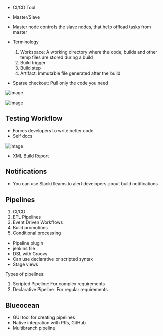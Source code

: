- CI/CD Tool
- Master/Slave 
- Master node controls the slave nodes, that help offload tasks from master

- Terminology
  1. Workspace: A working directory where the code, builds and other temp files are stored during a build
  2. Build trigger
  3. Build step
  4. Artifact: Immutable file generated after the build

- Sparse checkout: Pull only the code you need

![image](https://user-images.githubusercontent.com/54491362/205369708-ee1caed5-4dd1-4d93-bad2-0226a564b91b.png)

![image](https://user-images.githubusercontent.com/54491362/205369596-cf1b662a-41b3-4ac8-9ee8-3398a0ecda38.png)

## Testing Workflow
- Forces developers to write better code
- Self docs

![image](https://user-images.githubusercontent.com/54491362/205370191-8d0803e4-a90a-49fa-b845-48054dad918a.png)

- XML Build Report

## Notifications

- You can use Slack/Teams to alert developers about build notifications

## Pipelines

1. CI/CD
2. ETL Pipelines
3. Event Driven Workflows
4. Build promotions
5. Conditional processing

- Pipeline plugin
- jenkins file
- DSL with Groovy
- Can use declarative or scripted syntax
- Stage views

Types of pipelines:
1. Scripted Pipeline: For complex requirements
2. Declarative Pipeline: For regular requirements

## Blueocean

- GUI tool for creating pipelines
- Native integration with PRs, GitHub
- Multibranch pipeline



